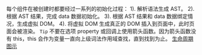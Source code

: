 每个组件在被创建时都要经过一系列的初始化过程：
1). 解析语法生成 AST。
2). 根据 AST 结果，完成 data 数据初始化。
3). 根据 AST 结果和 data 数据绑定情况，生成虚拟 DOM。
4). 将虚拟 DOM 生成真正的 DOM 插入到页面中，此时页面会被渲染。
`Tip` 不要在选项 property 或回调上使用箭头函数。因为箭头函数没有 this，this 会作为变量一直向上级词法作用域查找，直到找到为止。
[生命周期图示](https://v3.cn.vuejs.org/images/lifecycle.svg)
